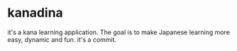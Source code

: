 # kanadina
it's a kana learning application. The goal is to make Japanese learning more easy, dynamic and fun. 
it's a commit. 
